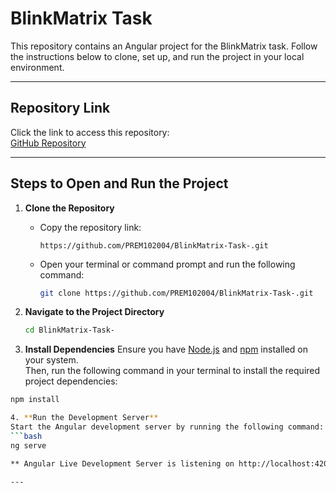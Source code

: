 # BlinkMatrix Task

This repository contains an Angular project for the BlinkMatrix task. Follow the instructions below to clone, set up, and run the project in your local environment.

---

## **Repository Link**

Click the link to access this repository:  
[GitHub Repository](https://github.com/PREM102004/BlinkMatrix-Task-.git)

---

## **Steps to Open and Run the Project**

1. **Clone the Repository**
   - Copy the repository link:  
     ```
     https://github.com/PREM102004/BlinkMatrix-Task-.git
     ```
   - Open your terminal or command prompt and run the following command:
     ```bash
     git clone https://github.com/PREM102004/BlinkMatrix-Task-.git
     ```

2. **Navigate to the Project Directory**
   ```bash
   cd BlinkMatrix-Task-

 3. **Install Dependencies**
   Ensure you have [Node.js](https://nodejs.org/) and [npm](https://www.npmjs.com/) installed on your system.  
   Then, run the following command in your terminal to install the required project dependencies:
   ```bash
   npm install

 4. **Run the Development Server**
   Start the Angular development server by running the following command:
   ```bash
   ng serve

   ** Angular Live Development Server is listening on http://localhost:4200/ **  

   ---


 